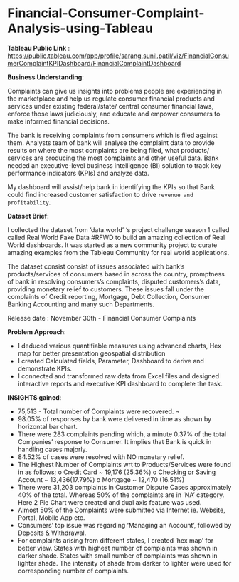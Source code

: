 # Financial-Consumer-Complaint-Analysis-using-Tableau

**Tableau Public Link** : https://public.tableau.com/app/profile/sarang.sunil.patil/viz/FinancialConsumerComplaintKPIDashboard/FinancialComplaintDashboard 

**Business Understanding**:

Complaints can give us insights into problems people are experiencing in the marketplace and help us regulate consumer financial products and services under existing federal/state/ central  consumer  financial laws, enforce those laws judiciously, and educate and empower consumers to make informed financial decisions.

The bank is receiving complaints from consumers which is filed against them. Analysts team of bank will analyse the complaint data to provide results on where the most complaints are being filed, what products/ services are producing the most complaints and other useful data. Bank needed an executive-level business intelligence (BI) solution to track key performance indicators (KPIs) and analyze data.

My dashboard will assist/help bank in identifying the KPIs so that Bank could find increased customer satisfaction to drive `revenue and profitability`.

**Dataset Brief**:

I collected the dataset from ‘data.world’ ‘s project challenge season 1 called called Real World Fake Data #RFWD to build an amazing collection of Real World dashboards.
It was started as a new community project to curate amazing examples from the Tableau Community for real world applications.

The dataset consist consist of issues associated with bank’s products/services of consumers based in across the country, promptness of bank in resolving consumers’s complaints, disputed customers’s data, providing monetary relief to customers. These issues  fall under the complaints of Credit reporting, Mortgage, Debt Collection, Consumer Banking Accounting and many such Departments.

Release date : November 30th - Financial Consumer Complaints

**Problem Approach**:

* I deduced various quantifiable measures  using  advanced charts, Hex map for better presentation geospatial distribution
*	 I created Calculated  fields, Parameter, Dashboard to derive and demonstrate KPIs.
*	 I connected and transformed raw data from Excel files and designed interactive reports and executive KPI dashboard to complete the task.


**INSIGHTS gained**:

*  75,513 - Total number of  Complaints  were recovered. ¬
* 	98.05% of responses by bank were delivered in time as shown by horizontal bar chart.
* 	There were 283 complaints pending which, a minute 0.37% of the total  Companies’ response to Consumer. It implies that Bank is quick in handling cases majorly.
* 	84.52% of cases were resolved with NO monetary relief.
* The Highest Number of  Complaints wrt to Products/Services were found in as follows;
o	Credit Card  ~ 19,176 (25.36%)
o	Checking or Saving Account ~ 13,436(17.79%)
o	Mortgage ~ 12,470 (16.51%)
* There were 31,203 complaints in Customer Dispute Cases approximately 40% of the total. Whereas 50% of the complaints are in ‘NA’ category. Here 2 Pie Chart were created and dual axis feature was used.
* Almost 50% of the Complaints were submitted via Internet ie. Website, Portal, Mobile App etc.
* Consumers’ top issue was regarding ‘Managing an Account’, followed by Deposits & Withdrawal. 
* For complaints arising from different states,  I created ‘hex map’ for better view. States with highest number of complaints was shown in darker shade. States with small number of complaints was shown in lighter shade. The intensity of shade from darker to lighter were used for corresponding number of complaints.





